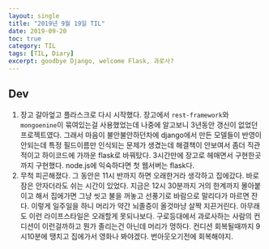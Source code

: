 ```yaml
---
layout: single
title: "2019년 9월 19일 TIL"
date: 2019-09-20
toc: true
category: TIL
tags: [TIL, Diary]
excerpt: goodbye Django, welcome Flask, 과로사?
---
```


## Dev
1. 장고 갈아엎고 플라스크로 다시 시작했다. 장고에서 `rest-framework`와 `mongoenine`이 묶여있는걸 사용했었는데 나중에 알고보니 3년동안 갱신이 없었던 프로젝트였다. 그래서 마음이 불안불안하던차에 django에서 만든 모델들이 반영이 안되는데 특정 필드이름만 인식되는 문제가 생겼는데 해결책이 안보여서 좀더 직관적이고 하이코드에 가까운 flask로 바꿔탔다. 3시간만에 장고로 헤매면서 구현한곳까지 구현했다. node.js에 익숙하다면 첫 웹서버는 flask다.
2. 무척 피곤해졌다. 그 동안은 11시 반까지 하면 오래한거라 생각하고 집에갔다. 바로 잠은 안자더라도 쉬는 시간이 있었다. 지금은 12시 30분까지 거의 한계까지 몰아붙이고 해서 집에가면 그냥 씻고 불을 꺼놓고 선풍기로 바람으로 말리다가 마르면 잔다. 이렇게 일주일을 하니 머리가 약간 뇌졸증이 올것마냥 살짝 지끈거린다. 아무래도 이런 라이프스타일은 오래할게 못되나보다. 구로등대에서 과로사하는 사람의 컨디션이 이런걸까하고 뭔가 졸리는건 아닌데 머리가 멍하다. 컨디션 회복될때까지 9시10분에 땡치고 집에가서 영화나 봐야겠다. 번아웃오기전에 회복해야지.
  